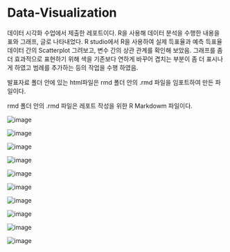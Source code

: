 # Data-Visualization
데이터 시각화 수업에서 제출한 레포트이다.
R을 사용해 데이터 분석을 수행한 내용을 표와 그래프, 글로 나타내었다.
R studio에서 R을 사용하여 실제 득표율과 예측 득표율 데이터 간의 Scatterplot 그려보고, 변수 간의 상관 관계를 확인해 보았음.
그래프를 좀 더 효과적으로 표현하기 위해 색을 기존보다 연하게 바꾸어 겹치는 부분이 좀 더 표시나게 하였고 범례를 추가하는 등의 작업을 수행 하였음.

발표자료 폴더 안에 있는 html파일은 rmd 폴더 안의 .rmd 파일을 임포트하여 만든 파일이다.

rmd 폴더 안의 .rmd 파일은 레포트 작성을 위한 R Markdowm 파일이다.

![image](https://github.com/heojunbong2/portfolio/assets/168062535/771dbdfb-e197-40a1-92f8-6027fe46959c)

![image](https://github.com/heojunbong2/portfolio/assets/168062535/9013ee3b-d86a-40d6-a35f-58eaa27da08a)

![image](https://github.com/heojunbong2/portfolio/assets/168062535/83e7ef72-5dcb-49b7-9552-72451a4b930c)

![image](https://github.com/heojunbong2/portfolio/assets/168062535/c0fd7c1c-5994-4b22-a896-4658b6391b54)

![image](https://github.com/heojunbong2/portfolio/assets/168062535/8a4f0d9b-4fd5-4bdf-b799-f7c0ae46f5cd)

![image](https://github.com/heojunbong2/portfolio/assets/168062535/1a70e71e-31e2-4d33-bd76-f73dba4d6b26)

![image](https://github.com/heojunbong2/portfolio/assets/168062535/5e75abca-6268-46b3-bde5-65729ccc6573)

![image](https://github.com/heojunbong2/portfolio/assets/168062535/9b51715f-7dfd-477b-bcf6-a7098c7bc88b)

![image](https://github.com/heojunbong2/portfolio/assets/168062535/0b9d3677-074e-4b2f-b66c-c1f2a7a140cf)

![image](https://github.com/heojunbong2/portfolio/assets/168062535/98b4333c-827d-4666-a64c-1ffc2d795585)
